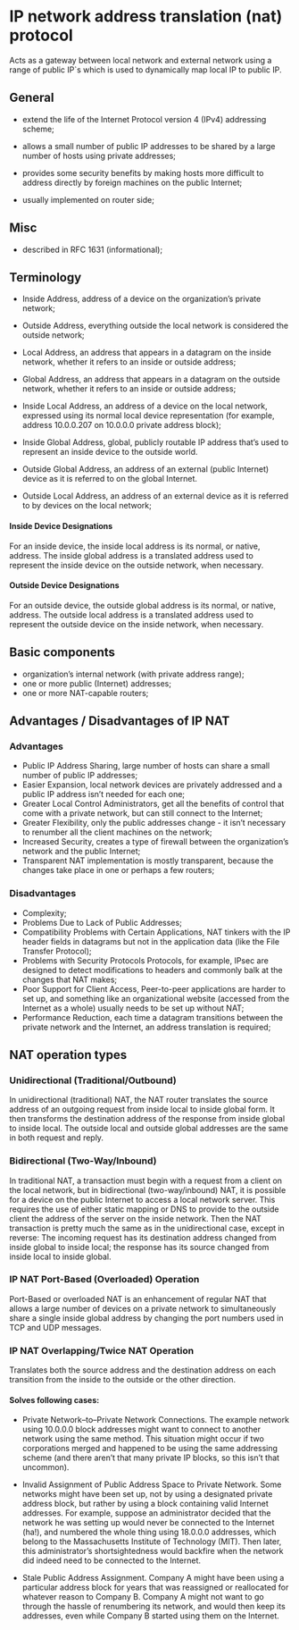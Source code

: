 # IP network address translation (nat) protocol 

Acts as a gateway between local network and external network using a range of public IP`s which is used to dynamically map local IP to public IP.

## General

- extend the life of the Internet Protocol version 4 (IPv4) addressing scheme;

- allows a small number of public IP addresses to be shared by a large number of hosts using private addresses;

- provides some security benefits by making hosts more difficult to address directly by foreign machines on the public Internet;

- usually implemented on router side;

## Misc

- described in RFC 1631 (informational);

## Terminology

- Inside Address, address of a device on the organization’s private network;
- Outside Address, everything outside the local network is considered the outside network;

- Local Address, an address that appears in a datagram on the inside network, whether it refers to an inside or outside address;
- Global Address, an address that appears in a datagram on the outside network, whether it refers to an inside or outside address;

- Inside Local Address, an address of a device on the local network, expressed using its normal local device representation (for example, address 10.0.0.207 on 10.0.0.0 private address block);
- Inside Global Address, global, publicly routable IP address that’s used to represent an inside device to the outside world. 

- Outside Global Address, an address of an external (public Internet) device as it is referred to on the global Internet.
- Outside Local Address, an address of an external device as it is referred to by devices on the local network;

#### Inside Device Designations

For an inside device, the inside local address is its normal, or native, address. The inside global address is a translated address used to
represent the inside device on the outside network, when necessary.

#### Outside Device Designations 

For an outside device, the outside global address is its normal, or native, address. The outside local address is a translated address used to
represent the outside device on the inside network, when necessary.

## Basic components

- organization’s internal network (with private address range);
- one or more public (Internet) addresses;
- one or more NAT-capable routers;
 
## Advantages / Disadvantages of IP NAT 

### Advantages 

- Public IP Address Sharing, large number of hosts can share a small number of public IP addresses;
- Easier Expansion, local network devices are privately addressed and a public IP address isn’t needed for each one;
- Greater Local Control Administrators, get all the benefits of control that come with a private network, but can still connect to the Internet;
- Greater Flexibility, only the public addresses change - it isn’t necessary to renumber all the client machines on the network;
- Increased Security, creates a type of firewall between the organization’s network and the public Internet;
- Transparent NAT implementation is mostly transparent, because the changes take place in one or perhaps a few routers;

### Disadvantages

- Complexity;
- Problems Due to Lack of Public Addresses;
- Compatibility Problems with Certain Applications, NAT tinkers with the IP header fields in datagrams but not in the application data (like the File Transfer Protocol);
- Problems with Security Protocols Protocols, for example, IPsec are designed to detect modifications to headers and commonly balk at the changes that NAT makes;
- Poor Support for Client Access, Peer-to-peer applications are harder to set up, and something like an organizational website (accessed from the Internet as a whole) usually needs to be set up without NAT;
- Performance Reduction, each time a datagram transitions between the private network and the Internet, an address translation is required;

## NAT operation types

### Unidirectional (Traditional/Outbound)

In unidirectional (traditional) NAT, the NAT router translates the source address of an outgoing request from inside local to inside global form. It then transforms the destination address of the response from 
inside global to inside local. The outside local and outside global addresses are the same in both request and reply.

### Bidirectional (Two-Way/Inbound)

In traditional NAT, a transaction must begin with a request from a client on the local network, but in bidirectional (two-way/inbound) NAT, it is possible for a device on the public Internet to access a local 
network server. This requires the use of either static mapping or DNS to provide to the outside client the address of the server on the inside network. Then the NAT transaction is pretty much the same as in the 
unidirectional case, except in reverse: The incoming request has its destination address changed from inside global to inside local; the response has its source changed from inside local to inside global.

### IP NAT Port-Based (Overloaded) Operation

Port-Based or overloaded NAT is an enhancement of regular NAT that allows a large number of devices on a private network to simultaneously share a single inside global address by changing the port numbers 
used in TCP and UDP messages.

### IP NAT Overlapping/Twice NAT Operation

Translates both the source address and the destination address on each transition from the inside to the outside or the other direction.

#### Solves following cases: 

- Private Network–to–Private Network Connections. The example network using 10.0.0.0 block addresses might want to connect to another network using the same method. This situation might occur if two corporations 
merged and happened to be using the same addressing scheme (and there aren’t that many private IP blocks, so this isn’t that uncommon).

- Invalid Assignment of Public Address Space to Private Network. Some networks might have been set up, not by using a designated private address block, but rather by using a block containing valid Internet addresses. 
For example, suppose an administrator decided that the network he was setting up would never be connected to the Internet (ha!), and numbered the whole thing using 18.0.0.0 addresses, which belong to the 
Massachusetts Institute of Technology (MIT). Then later, this administrator’s shortsightedness would backfire when the network did indeed need to be connected to the Internet.

- Stale Public Address Assignment. Company A might have been using a particular address block for years that was reassigned or reallocated for whatever reason to Company B. Company A might not want to go 
through the hassle of renumbering its network, and would then keep its addresses, even while Company B started using them on the Internet.